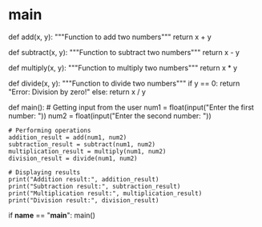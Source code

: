 # main
def add(x, y):
    """Function to add two numbers"""
    return x + y

def subtract(x, y):
    """Function to subtract two numbers"""
    return x - y

def multiply(x, y):
    """Function to multiply two numbers"""
    return x * y

def divide(x, y):
    """Function to divide two numbers"""
    if y == 0:
        return "Error: Division by zero!"
    else:
        return x / y

def main():
    # Getting input from the user
    num1 = float(input("Enter the first number: "))
    num2 = float(input("Enter the second number: "))

    # Performing operations
    addition_result = add(num1, num2)
    subtraction_result = subtract(num1, num2)
    multiplication_result = multiply(num1, num2)
    division_result = divide(num1, num2)

    # Displaying results
    print("Addition result:", addition_result)
    print("Subtraction result:", subtraction_result)
    print("Multiplication result:", multiplication_result)
    print("Division result:", division_result)

if __name__ == "__main__":
    main()
